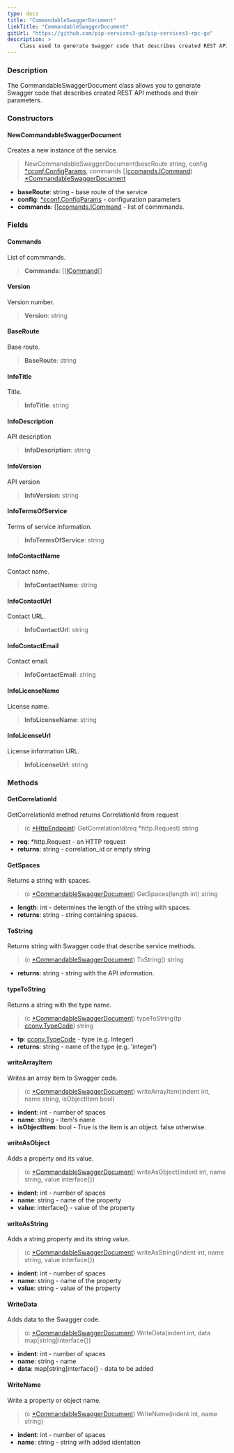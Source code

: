 ```yaml
---
type: docs
title: "CommandableSwaggerDocument"
linkTitle: "CommandableSwaggerDocument"
gitUrl: "https://github.com/pip-services3-go/pip-services3-rpc-go"
description: >
    Class used to generate Swagger code that describes created REST API methods and their parameters. 
---
```


### Description

The CommandableSwaggerDocument class allows you to generate Swagger code that describes created REST API methods and their parameters. 

### Constructors

#### NewCommandableSwaggerDocument
Creates a new instance of the service.

> NewCommandableSwaggerDocument(baseRoute string, config [*cconf.ConfigParams](../../../commons/config/config_params), commands [][ccomands.ICommand](../../../commons/commands/icommand)) [*CommandableSwaggerDocument]()

- **baseRoute**: string - base route of the service
- **config**: [*cconf.ConfigParams](../../../commons/config/config_params) - configuration parameters 
- **commands**: [][ccomands.ICommand](../../../commons/commands/icommand) - list of commmands.

### Fields

<span class="hide-title-link">

#### Commands
List of commmands.
> **Commands**: [][ICommand](../../../commons/commands/icommand)[]

#### Version
Version number.
> **Version**: string

#### BaseRoute
Base route.
> **BaseRoute**: string

#### InfoTitle
Title.
> **InfoTitle**: string

#### InfoDescription
API description
> **InfoDescription**: string

#### InfoVersion
API version
> **InfoVersion**: string

#### InfoTermsOfService
Terms of service information.
> **InfoTermsOfService**: string

#### InfoContactName
Contact name.
> **InfoContactName**: string

#### InfoContactUrl
Contact URL.
> **InfoContactUrl**: string

#### InfoContactEmail
Contact email.
> **InfoContactEmail**: string

#### InfoLicenseName
License name.
> **InfoLicenseName**: string

#### InfoLicenseUrl
License information URL.
> **InfoLicenseUrl**: string

</span>


### Methods

#### GetCorrelationId
GetCorrelationId method returns CorrelationId from request

> (c [*HttpEndpoint]()) GetCorrelationId(req *http.Request) string

- **req**: *http.Request - an HTTP request
- **returns**: string - correlation_id or empty string

#### GetSpaces
Returns a string with spaces.

> (c [*CommandableSwaggerDocument]()) GetSpaces(length int) string

- **length**: int - determines the length of the string with spaces.
- **returns**: string - string containing spaces.


#### ToString
Returns string with Swagger code that describe service methods.

> (c [*CommandableSwaggerDocument]()) ToString() string

- **returns**: string - string with the API information.


#### typeToString
Returns a string with the type name.

> (c [*CommandableSwaggerDocument]()) typeToString(tp [cconv.TypeCode](../../../commons/convert/type_code)) string

- **tp**: [cconv.TypeCode](../../../commons/convert/type_code) - type (e.g. Integer)
- **returns**: string - name of the type (e.g. 'integer')


#### writeArrayItem
Writes an array item to Swagger code.

> (c [*CommandableSwaggerDocument]()) writeArrayItem(indent int, name string, isObjectItem bool)

- **indent**: int - number of spaces
- **name**: string - item's name
- **isObjectItem**: bool - True is the item is an object. false otherwise.


#### writeAsObject
Adds a property and its value.

> (c [*CommandableSwaggerDocument]()) writeAsObject(indent int, name string, value interface{})

- **indent**: int - number of spaces
- **name**: string - name of the property
- **value**: interface{} - value of the property


#### writeAsString
Adds a string property and its string value.

> (c [*CommandableSwaggerDocument]()) writeAsString(indent int, name string, value interface{})

- **indent**: int - number of spaces
- **name**: string - name of the property
- **value**: string - value of the property


#### WriteData
Adds data to the Swagger code.

> (c [*CommandableSwaggerDocument]()) WriteData(indent int, data map[string]interface{})

- **indent**: int - number of spaces
- **name**: string - name
- **data**: map[string]interface{} - data to be added

#### WriteName
Write a property or object name.

> (c [*CommandableSwaggerDocument]()) WriteName(indent int, name string)

- **indent**: int - number of spaces
- **name**: string - string with added identation
